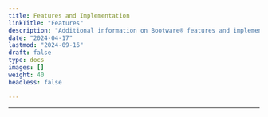 ```yaml
---
title: Features and Implementation
linkTitle: "Features"
description: "Additional information on Bootware® features and implementation"
date: "2024-04-17"
lastmod: "2024-09-16"
draft: false
type: docs
images: []
weight: 40
headless: false

---
```


-----


